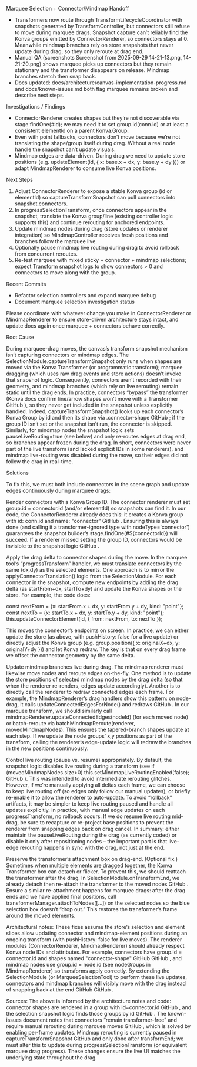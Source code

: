 Marquee Selection + Connector/Mindmap Handoff

  - Transformers now route through TransformLifecycleCoordinator with snapshots generated by TransformController, but connectors still refuse to move during marquee drags. Snapshot capture
  can’t reliably find the Konva groups emitted by ConnectorRenderer, so connectors stays at 0. Meanwhile mindmap branches rely on store snapshots that never update during drag, so they only
  reroute at drag end.
  - Manual QA (screenshots Screenshot from 2025-09-29 14-21-13.png, 14-21-20.png) shows marquee picks up connectors but they remain stationary and the transformer disappears on release.
  Mindmap branches stretch then snap back.
  - Docs updated: docs/architecture/canvas-implementation-progress.md and docs/known-issues.md both flag marquee remains broken and describe next steps.

  Investigations / Findings

  - ConnectorRenderer creates shapes but they’re not discoverable via stage.findOne(#id); we may need it to set group.id(conn.id) or at least a consistent elementId on a parent Konva.Group.
  - Even with point fallbacks, connectors don’t move because we’re not translating the shape/group itself during drag. Without a real node handle the snapshot can’t update visuals.
  - Mindmap edges are data-driven. During drag we need to update store positions (e.g. updateElement(id, { x: base.x + dx, y: base.y + dy })) or adapt MindmapRenderer to consume live Konva
  positions.

  Next Steps

  1. Adjust ConnectorRenderer to expose a stable Konva group (id or elementId) so captureTransformSnapshot can pull connectors into snapshot.connectors.
  2. In progressSelectionTransform, once connectors appear in the snapshot, translate the Konva group/line (existing controller logic supports this) and continue rerouting for anchored
  endpoints.
  3. Update mindmap nodes during drag (store updates or renderer integration) so MindmapController receives fresh positions and branches follow the marquee live.
  4. Optionally pause mindmap live routing during drag to avoid rollback from concurrent reroutes.
  5. Re-test marquee with mixed sticky + connector + mindmap selections; expect Transform snapshot logs to show connectors > 0 and connectors to move along with the group.

  Recent Commits

  - Refactor selection controllers and expand marquee debug
  - Document marquee selection investigation status

  Please coordinate with whatever change you make in ConnectorRenderer or MindmapRenderer to ensure store-driven architecture stays intact, and update docs again once marquee + connectors
  behave correctly.
  
  Root Cause

During marquee-drag moves, the canvas’s transform snapshot mechanism isn’t capturing connectors or mindmap edges. The SelectionModule.captureTransformSnapshot only runs when shapes are moved via the Konva Transformer (or programmatic transform); marquee dragging (which uses raw drag events and store actions) doesn’t invoke that snapshot logic. Consequently, connectors aren’t recorded with their geometry, and mindmap branches (which rely on live rerouting) remain static until the drag ends. In practice, connectors “bypass” the transformer (Konva docs confirm line/arrow shapes won’t move with a Transformer
GitHub
), so they never get included in the snapshot unless explicitly handled. Indeed, captureTransformSnapshot() looks up each connector’s Konva Group by id and then its shape via .connector-shape
GitHub
; if the group ID isn’t set or the snapshot isn’t run, the connector is skipped. Similarly, for mindmap nodes the snapshot logic sets pauseLiveRouting=true (see below) and only re-routes edges at drag end, so branches appear frozen during the drag. In short, connectors were never part of the live transform (and lacked explicit IDs in some renderers), and mindmap live-routing was disabled during the move, so their edges did not follow the drag in real-time.

Solutions

To fix this, we must both include connectors in the scene graph and update edges continuously during marquee drags:

Render connectors with a Konva Group ID. The connector renderer must set group.id = connector.id (and/or elementId) so snapshots can find it. In our code, the ConnectorRenderer already does this: it creates a Konva group with id: conn.id and name: "connector"
GitHub
. Ensuring this is always done (and calling it a transformer-ignored type with nodeType='connector') guarantees the snapshot builder’s stage.findOne(#${connectorId}) will succeed. If a renderer missed setting the group ID, connectors would be invisible to the snapshot logic
GitHub
.

Apply the drag delta to connector shapes during the move. In the marquee tool’s “progressTransform” handler, we must translate connectors by the same (dx,dy) as the selected elements. One approach is to mirror the applyConnectorTranslation() logic from the SelectionModule. For each connector in the snapshot, compute new endpoints by adding the drag delta (as startFrom+dx, startTo+dy) and update the Konva shapes or the store. For example, the code does:

const nextFrom = {x: startFrom.x + dx, y: startFrom.y + dy, kind: "point"};
const nextTo   = {x: startTo.x + dx,   y: startTo.y + dy,   kind: "point"};
this.updateConnectorElement(id, { from: nextFrom, to: nextTo });


This moves the connector’s endpoints on screen. In practice, we can either update the store (as above, with pushHistory: false for a live update) or directly adjust the Konva group (e.g. group.position({ x: originalX+dx, y: originalY+dy })) and let Konva redraw. The key is that on every drag frame we offset the connector geometry by the same delta.

Update mindmap branches live during drag. The mindmap renderer must likewise move nodes and reroute edges on-the-fly. One method is to update the store positions of selected mindmap nodes by the drag delta (so that when the renderer re-renders, edges update accordingly). Another is to directly call the renderer to redraw connected edges each frame. For example, the MindmapRenderer’s drag handlers show this pattern: on node-drag, it calls updateConnectedEdgesForNode() and redraws
GitHub
. In our marquee transform, we should similarly call mindmapRenderer.updateConnectedEdges(nodeId) (for each moved node) or batch-reroute via batchMindmapReroute(renderer, movedMindmapNodes). This ensures the tapered-branch shapes update at each step. If we update the node groups’ x,y positions as part of the transform, calling the renderer’s edge-update logic will redraw the branches in the new positions continuously.

Control live routing (pause vs. resume) appropriately. By default, the snapshot logic disables live routing during a transform (see if (movedMindmapNodes.size>0) this.setMindmapLiveRoutingEnabled(false);
GitHub
). This was intended to avoid intermediate rerouting glitches. However, if we’re manually applying all deltas each frame, we can choose to keep live routing off (so edges only follow our manual updates), or briefly re-enable it to allow the renderer to auto-update. To avoid “rollback” artifacts, it may be simpler to keep live routing paused and handle all updates explicitly. In practice, with manual edge updates on each progressTransform, no rollback occurs. If we do resume live routing mid-drag, be sure to recapture or re-project base positions to prevent the renderer from snapping edges back on drag cancel. In summary: either maintain the pauseLiveRouting during the drag (as currently coded) or disable it only after repositioning nodes – the important part is that live-edge rerouting happens in sync with the drag, not just at the end.

Preserve the transformer’s attachment box on drag-end. (Optional fix.) Sometimes when multiple elements are dragged together, the Konva Transformer box can detach or flicker. To prevent this, we should reattach the transformer after the drag. In SelectionModule.onTransformEnd, we already detach then re-attach the transformer to the moved nodes
GitHub
. Ensure a similar re-attachment happens for marquee drags: after the drag ends and we have applied final positions, call transformerManager.attachToNodes([...]) on the selected nodes so the blue selection box doesn’t “drop out.” This restores the transformer’s frame around the moved elements.

Architectural notes: These fixes assume the store’s selection and element slices allow updating connector and mindmap-element positions during an ongoing transform (with pushHistory: false for live moves). The renderer modules (ConnectorRenderer, MindmapRenderer) should already respect Konva node IDs and attributes. For example, connectors have group.id = connector.id and shapes named "connector-shape"
GitHub
GitHub
, and mindmap nodes use group.id = node.id (see nodeGroups in MindmapRenderer) so transforms apply correctly. By extending the SelectionModule (or MarqueeSelectionTool) to perform these live updates, connectors and mindmap branches will visibly move with the drag instead of snapping back at the end
GitHub
GitHub
.

Sources: The above is informed by the architecture notes and code: connector shapes are rendered in a group with id=connector.id
GitHub
, and the selection snapshot logic finds those groups by id
GitHub
. The known-issues document notes that connectors “remain transformer-free” and require manual rerouting during marquee moves
GitHub
, which is solved by enabling per-frame updates. Mindmap rerouting is currently paused in captureTransformSnapshot
GitHub
 and only done after transformEnd; we must alter this to update during progressSelectionTransform (or equivalent marquee drag progress). These changes ensure the live UI matches the underlying state throughout the drag.